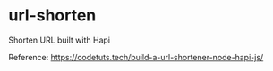 # url-shorten
Shorten URL built with Hapi

Reference: https://codetuts.tech/build-a-url-shortener-node-hapi-js/
